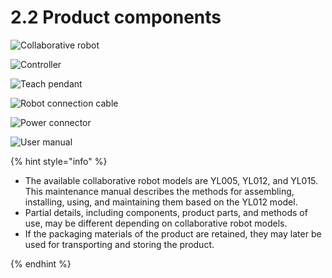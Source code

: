 # 2.2 Product components

![Collaborative robot](../_assets/cobot.png)

![Controller](../_assets/controller.png)

![Teach pendant](../_assets/tp.png)

![Robot connection cable](../_assets/cable.png)

![Power connector](../_assets/connector.png)

![User manual](../_assets/maunal.png)

{% hint style="info" %}
* The available collaborative robot models are YL005, YL012, and YL015. This maintenance manual describes the methods for assembling, installing, using, and maintaining them based on the YL012 model.
* Partial details, including components, product parts, and methods of use, may be different depending on collaborative robot models.
*   If the packaging materials of the product are retained, they may later be used for transporting and storing the product.


{% endhint %}
